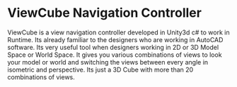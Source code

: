# ViewCube Navigation Controller
ViewCube is a view navigation controller developed in Unity3d c# to work in Runtime. Its already familiar to the designers who are working in AutoCAD software. Its very useful tool when designers working in 2D or 3D Model Space or World Space. It gives you various combinations of views to look your model or world and switching the views between every angle in isometric and perspective. Its just a 3D Cube with more than 20 combinations of views.

